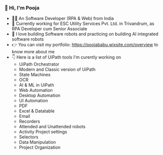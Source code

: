 ### 👋 Hi, I'm Pooja 
- 👩‍💻 An Software Developer (RPA & Web) from India
- 🏢 Currently working for ESC Utility Services Pvt. Ltd. in Trivandrum, as RPA Developer cum Senior Associate
- 🤖 I love building Software robots and practicing on building AI integrated software robots 
- 👉 You can visit my portfolio: https://poojababu.wixsite.com/overview to know more about me
- 👇 Here is a list of UiPath tools I'm curently working on
  * UiPath Orchestrator
  * Modern and Classic version of UiPath
  * State Machines
  * OCR
  * AI & ML in UiPath
  * Web Automation
  * Desktop Automation
  * UI Automation 
  * PDF
  * Excel & Datatable
  * Email
  * Recorders
  * Attended and Unattended robots
  * Activity Project settings
  * Selectors
  * Data Manipulation
  * Project Organization

<!--
**BabuPooja/BabuPooja** is a ✨ _special_ ✨ repository because its `README.md` (this file) appears on your GitHub profile.

Here are some ideas to get you started:


-->
